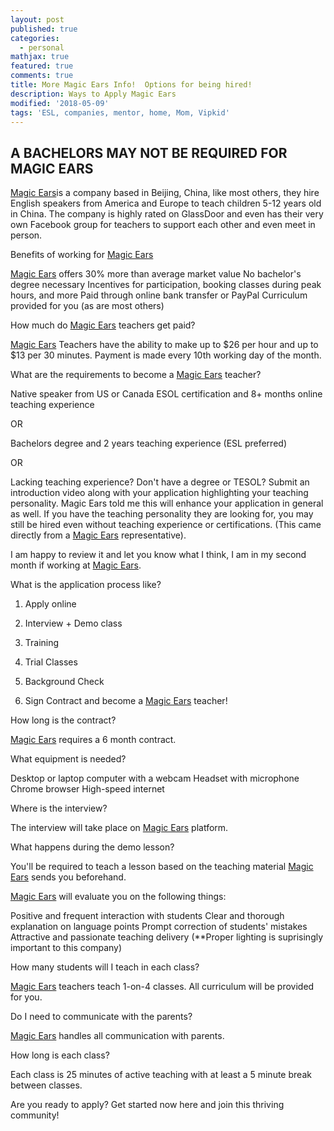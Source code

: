 ```yaml
---
layout: post
published: true
categories:
  - personal
mathjax: true
featured: true
comments: true
title: More Magic Ears Info!  Options for being hired!
description: Ways to Apply Magic Ears
modified: '2018-05-09'
tags: 'ESL, companies, mentor, home, Mom, Vipkid'
---
```

## A BACHELORS MAY NOT BE REQUIRED FOR MAGIC EARS

[Magic Ears](https://t.mmears.com?referralCode=T128464)is a company based in Beijing, China, like most others, they hire English speakers from America and Europe to teach children 5-12 years old in China. The company is highly rated on GlassDoor and even has their very own Facebook group for teachers to support each other and even meet in person.

Benefits of working for [Magic Ears](https://t.mmears.com?referralCode=T128464)

[Magic Ears](https://t.mmears.com?referralCode=T128464) offers 30% more than average market value
No bachelor's degree necessary
Incentives for participation, booking classes during peak hours, and more
Paid through online bank transfer or PayPal
Curriculum provided for you (as are most others)

How much do [Magic Ears](https://t.mmears.com?referralCode=T128464) teachers get paid?

[Magic Ears](https://t.mmears.com?referralCode=T128464) Teachers have the ability to make up to $26 per hour and up to $13 per 30 minutes. Payment is made every 10th working day of the month.

What are the requirements to become a [Magic Ears](https://t.mmears.com?referralCode=T128464) teacher?

Native speaker from US or Canada
ESOL certification and 8+ months online teaching experience

OR

Bachelors degree and 2 years teaching experience (ESL preferred)

OR

Lacking teaching experience? Don't have a degree or TESOL? Submit an introduction video along with your application highlighting your teaching personality. Magic Ears told me this will enhance your application in general as well. If you have the teaching personality they are looking for, you may still be hired even without teaching experience or certifications. (This came directly from a [Magic Ears](https://t.mmears.com?referralCode=T128464) representative).

I am happy to review it and let you know what I think,  I am in my second month if working at [Magic Ears](https://t.mmears.com?referralCode=T128464).

What is the application process like?

1. Apply online

2. Interview + Demo class

3. Training

4. Trial Classes

5. Background Check

6. Sign Contract and become a [Magic Ears](https://t.mmears.com?referralCode=T128464) teacher!

 

How long is the contract?

[Magic Ears](https://t.mmears.com?referralCode=T128464) requires a 6 month contract.

 

What equipment is needed?

Desktop or laptop computer with a webcam
Headset with microphone
Chrome browser
High-speed internet
 

Where is the interview?

The interview will take place on [Magic Ears](https://t.mmears.com?referralCode=T128464) platform.

 

What happens during the demo lesson?

You'll be required to teach a lesson based on the teaching material [Magic Ears](https://t.mmears.com?referralCode=T128464) sends you beforehand.

[Magic Ears](https://t.mmears.com?referralCode=T128464) will evaluate you on the following things:

Positive and frequent interaction with students
Clear and thorough explanation on language points
Prompt correction of students' mistakes
Attractive and passionate teaching delivery
(**Proper lighting is suprisingly important to this company)
 

How many students will I teach in each class?

[Magic Ears](https://t.mmears.com?referralCode=T128464) teachers teach 1-on-4 classes. All curriculum will be provided for you.

Do I need to communicate with the parents?

[Magic Ears](https://t.mmears.com?referralCode=T128464) handles all communication with parents.

How long is each class?

Each class is 25 minutes of active teaching with at least a 5 minute break between classes.

Are you ready to apply? Get started now here and join this thriving community!

 